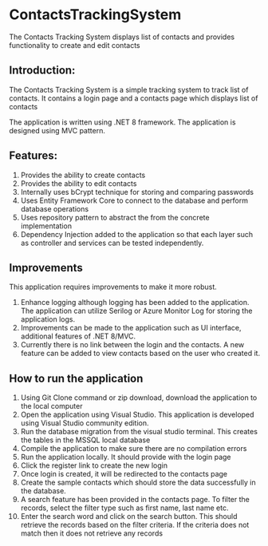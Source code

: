 # ContactsTrackingSystem
The Contacts Tracking System displays list of contacts and provides functionality to create and edit contacts

## Introduction:
The Contacts Tracking System is a simple tracking system to track list of contacts. It contains a login page and a contacts page which displays list of contacts

The application is written using .NET 8 framework. The application is designed using MVC pattern.

## Features:
1) Provides the ability to create contacts
2) Provides the ability to edit contacts
3) Internally uses bCrypt technique for storing and comparing passwords
4) Uses Entity Framework Core to connect to the database and perform database operations
5) Uses repository pattern to abstract the from the concrete implementation
6) Dependency Injection added to the application so that each layer such as controller and services can be tested independently.

## Improvements
This application requires improvements to make it more robust.
1) Enhance logging although logging has been added to the application. The application can utilize Serilog or Azure Monitor Log for storing the application logs.
2) Improvements can be made to the application such as UI interface, additional features of .NET 8/MVC.
3) Currently there is no link between the login and the contacts. A new feature can be added to view contacts based on the user who created it.

## How to run the application
1) Using Git Clone command or zip download, download the application to the local computer
2) Open the application using Visual Studio. This application is developed using Visual Studio community edition.
3) Run the database migration from the visual studio terminal. This creates the tables in the MSSQL local database
4) Compile the application to make sure there are no compilation errors
5) Run the application locally. It should provide with the login page
6) Click the register link to create the new login
7) Once login is created, it will be redirected to the contacts page
8) Create the sample contacts which should store the data successfully in the database.
9) A search feature has been provided in the contacts page. To filter the records, select the filter type such as first name, last name etc.
10) Enter the search word and click on the search button. This should retrieve the records based on the filter criteria. If the criteria does not match then it does not retrieve any records


